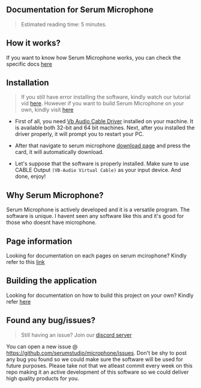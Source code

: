 
## Documentation for Serum Microphone
> Estimated reading time: 5 minutes.

## How it works?
If you want to know how Serum Microphone works, you can check the specific docs [here](https://github.com/serumstudio/microphone/tree/main/docs/info)

## Installation
> If you still have error installing the software, kindly watch our tutorial vid [here](https://www.youtube.com/watch?v=XNxFuK9xeSY). However if you want to build Serum Microphone on your own, kindly visit [here](https://github.com/serumstudio/microphone/tree/main/docs/build)

- First of all, you need [Vb Audio Cable Driver](https://vb-audio.com/Cable/) installed on your machine. It is available both 32-bit and 64 bit machines.
Next, after you installed the driver properly, it will prompt you to restart your PC. 

- After that navigate to serum microphone [download page](https://www.serummicrophone.ml)
and press the card, it will automatically download. 

- Let's suppose that the software is properly installed. Make sure to use CABLE Output `(VB-Audio Virtual Cable)` as your input device. And done, enjoy!


## Why Serum Microphone?

Serum Microphone is actively developed and it is a versatile program. The software is unique. I havent seen any software like this and it's good for those who doesnt have microphone.

## Page information

Looking for documentation on each pages on serum mcirophone?
Kindly refer to this [link](https://github.com/serumstudio/microphone/tree/main/docs/pages)

## Building the application

Looking for documentation on how to build this project on your own?
Kindly refer [here](https://github.com/serumstudio/microphone/tree/main/docs/build)

## Found any bug/issues?
> Still having an issue? Join our [discord server](https://discord.gg/e4ygDyK6rg)

You can open a new issue @ https://github.com/serumstudio/microphone/issues. Don't be shy to post any bug you found so we could make sure the software will be used for future purposes. Please take not that we atleast commit every week on this repo making it an active development of this software so we could deliver high quality products for you.
